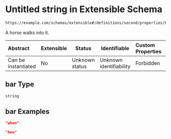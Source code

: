 # Untitled string in Extensible Schema

```txt
https://example.com/schemas/extensible#/definitions/second/properties/bar
```

A horse walks into it.


| Abstract            | Extensible | Status         | Identifiable            | Custom Properties | Additional Properties | Access Restrictions | Defined In                                                                                     |
| :------------------ | ---------- | -------------- | ----------------------- | :---------------- | --------------------- | ------------------- | ---------------------------------------------------------------------------------------------- |
| Can be instantiated | No         | Unknown status | Unknown identifiability | Forbidden         | Allowed               | none                | [extensible.schema.json\*](../generated-schemas/extensible.schema.json "open original schema") |

## bar Type

`string`

## bar Examples

```json
"whoo"
```

```json
"hoo"
```
